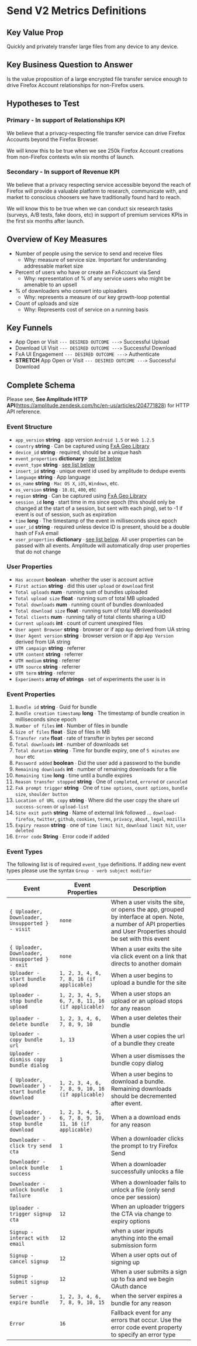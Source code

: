 # Send V2 Metrics Definitions

## Key Value Prop

Quickly and privately transfer large files from any device to any device.

## Key Business Question to Answer

Is the value proposition of a large encrypted file transfer service enough to drive Firefox Account relationships for non-Firefox users.

## Hypotheses to Test

### Primary - In support of Relationships KPI

We believe that a privacy-respecting file transfer service can drive Firefox Accounts beyond the Firefox Browser.

We will know this to be true when we see 250k Firefox Account creations from non-Firefox contexts w/in six months of launch.

### Secondary - In support of Revenue KPI

We believe that a privacy respecting service accessible beyond the reach of Firefox will provide a valuable platform to research, communicate with, and market to conscious choosers we have traditionally found hard to reach.

We will know this to be true when we can conduct six research tasks (surveys, A/B tests, fake doors, etc) in support of premium services KPIs in the first six months after launch.

## Overview of Key Measures

* Number of people using the service to send and receive files
  * Why: measure of service size. Important for understanding addressable market size
* Percent of users who have or create an FxAccount via Send
  * Why: representation of % of any service users who might be amenable to an upsell
* % of downloaders who convert into uploaders
  * Why: represents a measure of our key growth-loop potential
* Count of uploads and size
  * Why: Represents cost of service on a running basis

## Key Funnels
* App Open or Visit `--- DESIRED OUTCOME --->` Successful Upload
* Download UI Visit `--- DESIRED OUTCOME --->` Successful Download
* FxA UI Engagement `--- DESIRED OUTCOME --->` Authenticate
* **STRETCH** App Open or Visit `--- DESIRED OUTCOME --->` Successful Download

## Complete Schema


Please see, **See Amplitude HTTP API**(https://amplitude.zendesk.com/hc/en-us/articles/204771828) for HTTP API reference.

### Event Structure

* `app_version` **string** ∙ app version `Android 1.5` or `Web 1.2.5`
* `country` **string** ∙ Can be captured using [FxA Geo Library](https://github.com/mozilla/fxa-geodb)
* `device_id` **string** ∙ required, should be a unique hash
* `event_properties` **dictionary** ∙ [see list below](#event-properties)
* `event_type` **string** ∙ [see list below](#events)
* `insert_id` **string** ∙ unique event id used by amplitude to dedupe events
* `language` **string** ∙ App language
* `os_name` **string** ∙ `Mac OS X`, `iOS`, `Windows`, etc.
* `os_version` **string** ∙ `10.01`, `400`, etc
* `region` **string** ∙ Can be captured using [FxA Geo Library](https://github.com/mozilla/fxa-geodb)
* `session_id` **long** ∙ start time in ms since epoch (this should only be changed at the start of a session, but sent with each ping), set to -1 if event is out of session, such as expiration
* `time` **long** ∙ The timestamp of the event in milliseconds since epoch
* `user_id` **string** ∙ required unless device ID is present, should be a double hash of FxA email
* `user_properties` **dictionary** ∙ [see list below](#user-properties). All user properties can be passed with all events. Amplitude will automatically drop user properties that do not change

### User Properties

* `Has account` **boolean** ∙ whether the user is account active
* `First action` **string** ∙ did this user `upload` or `download` first
* `Total uploads` **num** ∙ running sum of bundles uploaded
* `Total upload size` **float** ∙ running sum of total MB uploaded
* `Total downloads` **num** ∙ running count of bundles downloaded
* `Total download size` **float** ∙ running sum of total MB downloaded
* `Total clients` **num** ∙ running tally of total clients sharing a UID
* `Current uploads` **int** ∙ count of current unexpired files
* `User agent Browser` **string** ∙ browser or if app `App` derived from UA string
* `User Agent version` **string** ∙ browser version or if app `App Version` derived from UA string
* `UTM campaign` **string** ∙ referrer
* `UTM content` **string** ∙ referrer
* `UTM medium` **string** ∙ referrer
* `UTM source` **string** ∙ referrer
* `UTM term` **string** ∙ referrer
* `Experiments` **array of strings** ∙ set of experiments the user is in

### Event Properties

1. `Bundle id` **string** ∙ Guid for bundle
2. `Bundle creation timestamp` **long** ∙ The timestamp of bundle creation in milliseconds since epoch
3. `Number of files` **int** ∙ Number of files in bundle
4. `Size of files` **float** ∙ Size of files in MB
5. `Transfer rate` **float** ∙ rate of transfter in bytes per second
6. `Total downloads` **int** ∙ number of downloads set
7. `Total duration` **string** ∙ Time for bundle expiry, one of `5 minutes` `one hour` etc
8. `Password added` **boolean** ∙ Did the user add a password to the bundle
9. `Remaining downloads` **int** ∙ number of remaining downloads for a file
10. `Remaining time` **long** ∙ time until a bundle expires
11. `Reason transfer stopped` **string** ∙ One of `completed`, `errored` or `canceled`
12. `FxA prompt trigger` **string** ∙ One of `time options`, `count options`, `bundle size`, `shoulder button`
13. `Location of URL copy` **string** ∙ Where did the user copy the share url `success-screen` or `upload-list`
14. `Site exit path` **string** ∙ Name of external link followed ... `download-firefox`, `twitter`, `github`, `cookies`, `terms`, `privacy`, `about`, `legal`, `mozilla`
15. `Expiry reason` **string** ∙ one of `time limit hit`, `download limit hit`, `user deleted`
16. `Error code` **String** ∙ Error code if added

### Event Types

 The following list is of required `event_type` definitions. If adding new event types please use the syntax `Group - verb subject modifier`

| Event | Event Properties | Description |
|-------|------------------|-------------|
| `{ Uploader, Downloader, Unsupported } - visit` | `none` | When a user visits the site, or opens the app, grouped by interface at open. Note, a number of API properties and User Properties should be set with this event |
|`{ Uploader, Downloader, Unsupported } - exit` | `none` | When a user exits the site via click event on a link that directs to another domain |
| `Uploader - start bundle upload` | `1, 2, 3, 4, 6, 7, 8, 16 (if applicable)` | When a user begins to upload a bundle for the site |
| `Uploader - stop bundle upload` | `1, 2, 3, 4, 5, 6, 7, 8, 11, 16 (if applicable)` | When a user stops an upload or an upload stops for any reason |
| `Uploader - delete bundle` | `1, 2, 3, 4, 6, 7, 8, 9, 10` | When a user deletes their bundle |
| `Uploader - copy bundle url` | `1, 13` | When a user copies the url of a bundle they create |
| `Uploader - dismiss copy bundle dialog` | `1` | When a user dismisses the bundle copy dialog |
| `{ Uploader, Downloader } - start bundle download` | `1, 2, 3, 4, 6, 7, 8, 9, 10, 16 (if applicable)` | When a user begins to download a bundle. Remaining downloads should be decremented after event. |
| `{ Uploader, Downloader } - stop bundle download` | `1, 2, 3, 4, 5, 6, 7, 8, 9, 10, 11, 16 (if applicable)` | When a a download ends for any reason |
| `Downloader - click try send cta` | `1` | When a downloader clicks the prompt to try Firefox Send |
| `Downloader - unlock bundle success` | `1` | When a downloader successfully unlocks a file |
| `Downloader - unlock bundle failure` | `1` | When a downloader fails to unlock a file (only send once per session) |
| `Uploader - trigger signup cta` | `12` | When an uploader triggers the CTA via change to expiry options |
| `Signup - interact with email` | `12` | when a user inputs anything into the email submission form |
| `Signup - cancel signup` | `12` | When a user opts out of signing up |
| `Signup - submit signup` | `12` | When a user submits a sign up to fxa and we begin OAuth dance |
| `Server - expire bundle` | `1, 2, 3, 4, 6, 7, 8, 9, 10, 15` | when the server expires a bundle for any reason |
| `Error` | `16` | Fallback event for any errors that occur. Use the error code event property to specify an error type |
